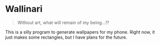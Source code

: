 Wallinari
=========

> Without art, what will remain of my being…!?

This is a silly program to generate wallpapers for my phone.
Right now, it just makes some rectangles, but I have plans for the future.
